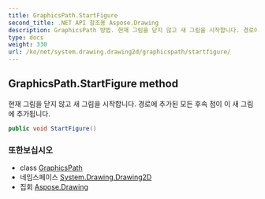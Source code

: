 ```yaml
---
title: GraphicsPath.StartFigure
second_title: .NET API 참조용 Aspose.Drawing
description: GraphicsPath 방법. 현재 그림을 닫지 않고 새 그림을 시작합니다. 경로에 추가된 모든 후속 점이 이 새 그림에 추가됩니다.
type: docs
weight: 330
url: /ko/net/system.drawing.drawing2d/graphicspath/startfigure/
---
```

## GraphicsPath.StartFigure method

현재 그림을 닫지 않고 새 그림을 시작합니다. 경로에 추가된 모든 후속 점이 이 새 그림에 추가됩니다.

```csharp
public void StartFigure()
```

### 또한보십시오

* class [GraphicsPath](../)
* 네임스페이스 [System.Drawing.Drawing2D](../../graphicspath/)
* 집회 [Aspose.Drawing](../../../)


